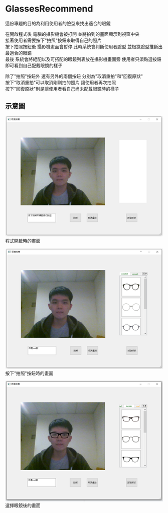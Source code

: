 # GlassesRecommend
這份專題的目的為利用使用者的臉型來找出適合的眼鏡  
  
在開啟程式後 電腦的攝影機會被打開 並將拍到的畫面顯示到視窗中央  
接著使用者需要按下"拍照"按鈕來取得自己的照片  
按下拍照按鈕後 攝影機畫面會暫停 此時系統會判斷使用者臉型 並根據臉型推斷出最適合的眼鏡  
最後 系統會將絕配以及可搭配的眼鏡列表放在攝影機畫面旁 使用者只須點選按鈕即可看到自己配戴眼鏡的樣子  
  
除了"拍照"按鈕外 還有另外的兩個按鈕 分別為"取消重拍"和"回復原狀"  
按下"取消重拍"可以取消剛剛拍的照片 讓使用者再次拍照  
按下"回復原狀"則是讓使用者看自己尚未配戴眼鏡時的樣子  

## 示意圖  
![image](https://github.com/ny9950610/GlassesRecommend/blob/master/example.png)  
程式開啟時的畫面  
  
![image](https://github.com/ny9950610/GlassesRecommend/blob/master/example2.png)  
按下"拍照"按鈕時的畫面  
  
![image](https://github.com/ny9950610/GlassesRecommend/blob/master/example3.png)
選擇眼鏡後的畫面  
